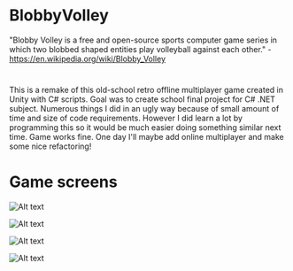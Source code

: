 # BlobbyVolley

"Blobby Volley is a free and open-source sports computer game series in which two blobbed shaped entities play volleyball against each other." -https://en.wikipedia.org/wiki/Blobby_Volley
#

This is a remake of this old-school retro offline multiplayer game created in Unity with C# scripts. Goal was to create school final project for C# .NET subject. Numerous things I did in an ugly way because of small amount of time and size of code requirements. However I did learn a lot by programming this so it would be much easier doing something similar next time. Game works fine. One day I'll maybe add online multiplayer and make some nice refactoring! 
# Game screens
![Alt text](Assets/Game_Images/main.png?raw=true "Menu")

![Alt text](Assets/Game_Images/game.png?raw=true "Game")

![Alt text](Assets/Game_Images/settings.png?raw=true "Settings")

![Alt text](Assets/Game_Images/info.png?raw=true "Info")
